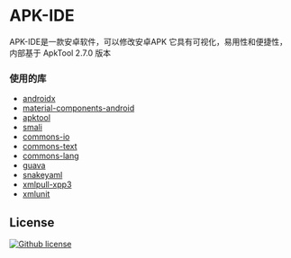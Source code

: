 # APK-IDE
APK-IDE是一款安卓软件，可以修改安卓APK
它具有可视化，易用性和便捷性，
内部基于 ApkTool 2.7.0 版本

### 使用的库
* [androidx](https://github.com/androidx/androidx)
* [material-components-android](https://github.com/material-components/material-components-android)
* [apktool](https://github.com/iBotPeaches/Apktool)
* [smali](https://github.com/JesusFreke/smali)
* [commons-io](https://commons.apache.org/proper/commons-io)
* [commons-text](https://github.com/apache/commons-text)
* [commons-lang](https://github.com/apache/commons-lang)
* [guava](https://github.com/google/guava)
* [snakeyaml](https://bitbucket.org/snakeyaml/snakeyaml)
* [xmlpull-xpp3](https://github.com/xmlpull-xpp3/xmlpull-xpp3)
* [xmlunit](https://github.com/xmlunit/xmlunit)

## License
[![Github license](https://img.shields.io/github/license/weg2020/apkide)](https://github.com/weg2020/apkide/blob/main/LICENSE)


